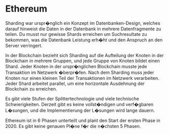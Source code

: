 # Ethereum

Sharding war urspr�nglich ein Konzept im Datenbanken-Design, welches darauf hinweist die Daten in der Datenbank in mehrere Datenfragmente zu teilen. Du musst nur gewisse Shards erreichen um Suchresultate zu bekommen, was die Datenbank Leistung erh�ht und den Anspruch an den Server verringert.

In der Blockchain bezieht sich Sharding auf die Aufteilung der Knoten in der Blockchain in mehrere Gruppen, und jede Gruppe von Knoten bildet einen Shard. Jeder Knoten in der urspr�nglichen Blockchain musste jede Transaktion im Netzwerk �berpr�fen. Nach dem Sharding muss jeder Knoten nur einen kleinen Teil der Transaktionen im Netzwerk verarbeiten. Jeder Shard arbeitet parallel, um eine horizontale Ausdehnung der Blockchain zu erreichen.

Es gibt viele Stufen der Splittertechnologie und viele technische Schwierigkeiten. Derzeit gibt es keine vollst�ndigen und verf�gbaren L�sungen, und die Implementierung der L�sungen wird lange dauern.

Ethereum ist in 6 Phasen unterteilt und plant den Start der ersten Phase in 2020. Es gibt keine genauen Pl�ne f�r die n�chsten 5 Phasen.
